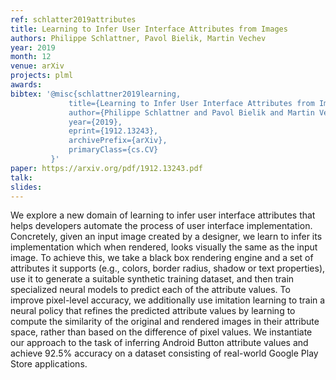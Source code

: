 ```yaml
---
ref: schlatter2019attributes
title: Learning to Infer User Interface Attributes from Images 
authors: Philippe Schlattner, Pavol Bielik, Martin Vechev 
year: 2019
month: 12
venue: arXiv
projects: plml
awards:
bibtex: '@misc{schlattner2019learning,
             title={Learning to Infer User Interface Attributes from Images},
             author={Philippe Schlattner and Pavol Bielik and Martin Vechev},
             year={2019},
             eprint={1912.13243},
             archivePrefix={arXiv},
             primaryClass={cs.CV}
         }'
paper: https://arxiv.org/pdf/1912.13243.pdf
talk: 
slides: 
---
```


We explore a new domain of learning to infer user interface attributes that helps developers automate the process of user interface implementation. Concretely, given an input image created by a designer, we learn to infer its implementation which when rendered, looks visually the same as the input image. To achieve this, we take a black box rendering engine and a set of attributes it supports (e.g., colors, border radius, shadow or text properties), use it to generate a suitable synthetic training dataset, and then train specialized neural models to predict each of the attribute values. To improve pixel-level accuracy, we additionally use imitation learning to train a neural policy that refines the predicted attribute values by learning to compute the similarity of the original and rendered images in their attribute space, rather than based on the difference of pixel values. We instantiate our approach to the task of inferring Android Button attribute values and achieve 92.5% accuracy on a dataset consisting of real-world Google Play Store applications.
